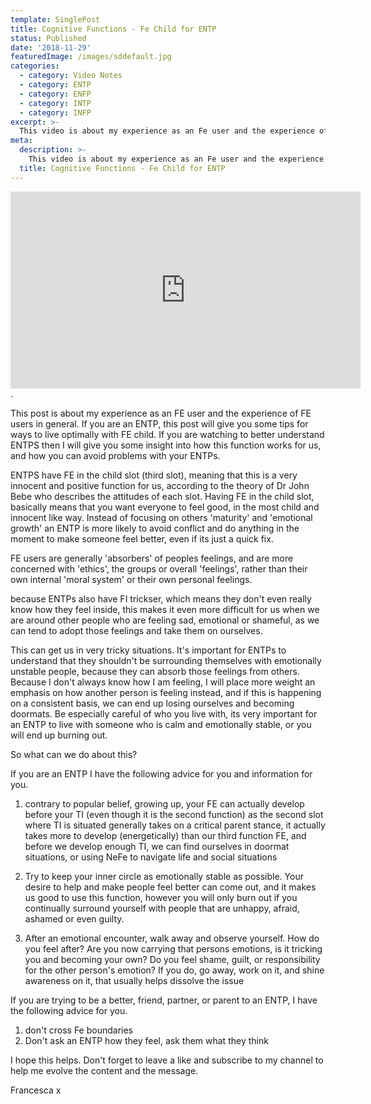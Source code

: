 ```yaml
---
template: SinglePost
title: Cognitive Functions - Fe Child for ENTP
status: Published
date: '2018-11-29'
featuredImage: /images/sddefault.jpg
categories:
  - category: Video Notes
  - category: ENTP
  - category: ENFP
  - category: INTP
  - category: INFP
excerpt: >-
  This video is about my experience as an Fe user and the experience of FE users in general. If you are an ENTP, this video will give you some tips for ways to live optimally with fe child. If you are watching to better understand ENTPS then I will give you some insight into how this function works for us, and how you can avoid problems with your ENTPs.
meta:
  description: >-
    This video is about my experience as an Fe user and the experience of FE users in general. If you are an ENTP, this video will give you some tips for ways to live optimally with fe child. If you are watching to better understand ENTPS then I will give you some insight into how this function works for us, and how you can avoid problems with your ENTPs.
  title: Cognitive Functions - Fe Child for ENTP
---
```


<iframe width="560" height="315"
src="https://www.youtube.com/embed/d0FeSowlj1Q" frameborder="0"
allow="autoplay; encrypted-media" allowfullscreen></iframe>.


This post is about my experience as an FE user and the experience of FE users in general. If you are an ENTP, this post will give you some tips for ways to live optimally with FE child. If you are watching to better understand ENTPS then I will give you some insight into how this function works for us, and how you can avoid problems with your ENTPs.

ENTPS have FE in the child slot (third slot), meaning that this is a very innocent and positive function for us, according to the theory of Dr John Bebe who describes the attitudes of each slot. Having FE in the child slot, basically means that you want everyone to feel good, in the most child and innocent like way. Instead of focusing on others 'maturity' and 'emotional growth' an ENTP is more likely to avoid conflict and do anything in the moment to make someone feel better, even if its just a quick fix.

FE users are generally 'absorbers' of peoples feelings, and are more concerned with 'ethics', the groups or overall 'feelings', rather than their own internal 'moral system' or their own personal feelings.

because ENTPs also have FI trickser, which means they don't even really know how they feel inside, this makes it even more difficult for us when we are around other people who are feeling sad, emotional or shameful, as we can tend to adopt those feelings and take them on ourselves.

This can get us in very tricky situations. It's important for ENTPs to understand that they shouldn't be surrounding themselves with emotionally unstable people, because they can absorb those feelings from others. Because I don't always know how I am feeling, I will place more weight an emphasis on how another person is feeling instead, and if this is happening on a consistent basis, we can end up losing ourselves and becoming doormats. Be especially careful of who you live with, its very important for an ENTP to live with someone who is calm and emotionally stable, or you will end up burning out.

So what can we do about this?

If you are an ENTP I have the following advice for you and information for you.

1. contrary to popular belief, growing up, your FE can actually develop before your TI (even though it is the second function) as the second slot where TI is situated generally takes on a critical parent stance, it actually takes more to develop (energetically) than our third function FE, and before we develop enough TI, we can find ourselves in doormat situations, or using NeFe to navigate life and social situations

2. Try to keep your inner circle as emotionally stable as possible. Your desire to help and make people feel better can come out, and it makes us good to use this function, however you will only burn out if you continually surround yourself with people that are unhappy, afraid, ashamed or even guilty.

3. After an emotional encounter, walk away and observe yourself. How do you feel after? Are you now carrying that persons emotions, is it tricking you and becoming your own? Do you feel shame, guilt, or responsibility for the other person's emotion? If you do, go away, work on it, and shine awareness on it, that usually helps dissolve the issue


If you are trying to be a better, friend, partner, or parent to an ENTP, I have the following advice for you.

1. don't cross Fe boundaries
2. Don't ask an ENTP how they feel, ask them what they think

I hope this helps. Don't forget to leave a like and subscribe to my channel to help me evolve the content and the message.

Francesca x

